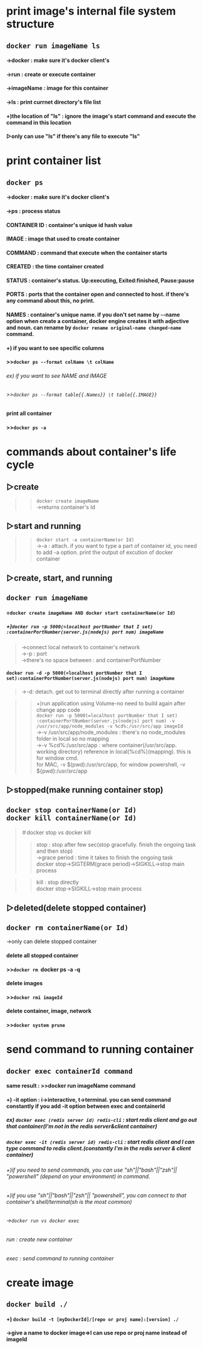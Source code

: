 print image's internal file system structure   
=============
 `docker run imageName ls`   
-------------
#### →docker : make sure it's docker client's   
#### →run : create or execute container   
#### →imageName : image for this container   
#### →ls : print currnet directory's file list   
#### +)the location of "ls" : ignore the image's start command and execute the command in this location   
#### ▷only can use "ls" if there's any file to execute "ls"   

print container list   
=============
`docker ps`   
-------------
#### →docker : make sure it's docker client's   
#### →ps : process status   
#### CONTAINER ID : container's unique id hash value   
#### IMAGE : image that used to create container   
#### COMMAND : command that execute when the container starts   
#### CREATED : the time container created   
#### STATUS : container's status. Up:executing, Exited:finished, Pause:pause   
#### PORTS : ports that the container open and connected to host. if there's any command about this, no print.   
#### NAMES : container's unique name. if you don't set name by --name option when create a container, docker engine creates it with adjective and noun. can rename by `docker rename original-name changed-name` command.   

#### +) if you want to see specific columns   
#### >>`docker ps --format colName \t colName`   
###### ex) if you want to see NAME and IMAGE   
###### >>`docker ps --format table{{.Names}} \t table{{.IMAGE}}`   

#### print all container   
#### >>`docker ps -a`   

commands about container's life cycle   
=============
▷create   
-------------
>>`docker create imageName`   
>>→returns container's Id   

▷start and running   
-------------
>>`docker start -a containerName(or Id)`   
>>→-a : attach. if you want to type a part of container id, you need to add -a option. print the output of excution of docker container   

▷create, start, and running   
-------------
`docker run imageName`   
-------------
#### =`docker create imageName AND docker start containerName(or Id)`   

##### +)`docker run -p 5000(=localhost portNumber that I set) :containerPortNumber(server.js(nodejs) port num) imageName`   
>→connect local network to container's network   
>→-p : port   
>→there's no space between : and containerPortNumber   

#### `docker run -d -p 5000(=localhost portNumber that I set):containerPortNumber(server.js(nodejs) port num) imageName`   
>→-d: detach. get out to terminal directly after running a container   

>> +)run application using Volume-no need to build again after change app code   
>> `docker run -p 5000(=localhost portNumber that I set) :containerPortNumber(server.js(nodejs) port num) -v /usr/src/app/node_modules -v %cd%:/usr/src/app imageId`   
>> →-v /usr/src/app/node_modules : there's no node_modules folder in local so no mapping      
>> →-v %cd%:/usr/src/app : where container(/usr/src/app. working directory) reference in local(%cd%)(mapping). this is for window cmd.      
>> for MAC, -v $(pwd):/usr/src/app, for window powershell, -v ${pwd}:/usr/src/app   

▷stopped(make running container stop)   
-------------
`docker stop containerName(or Id)`   
`docker kill containerName(or Id)`   
-------------

>＃docker stop vs docker kill
>>stop : stop after few sec(stop gracefully. finish the ongoing task and then stop)   
>>→grace period : time it takes to finish the ongoing task   
>>docker stop->SIGTERM(grace period)->SIGKILL->stop main process   

>>kill : stop directly   
>>docker stop->SIGKILL->stop main process   

▷deleted(delete stopped container)   
-------------
`docker rm containerName(or Id)`   
-------------
→only can delete stopped container   

#### delete all stopped container   
#### >>`docker rm `docker ps -a -q` `  

#### delete images   
#### >>`docker rmi imageId`   

#### delete container, image, network   
#### >>`docker system prune`   

send command to running container   
=============
`docker exec containerId command`   
-------------
#### same result : >>docker run imageName command   

#### +) -it option : i→interactive, t→terminal. you can send command constantly if you add -it option between exec and containerId   

##### ex) `docker exec (redis server id) redis-cli` : start redis client and go out that container(I'm not in the redis server&client container)   

##### `docker exec -it (redis server id) redis-cli` : start redis client and I can type command to redis client.(constantly I'm in the redis server & client container)   

###### +)if you need to send commands, you can use "sh"||"bash"||"zsh"|| "powershell" (depend on your environment) in command.    
###### +)if you use "sh"||"bash"||"zsh"|| "powershell", you can connect to that container's shell/terminal(sh is the most common)   
###### →`docker run vs docker exec`   
###### run : create new container   
###### exec : send command to running container   

create image   
=============
`docker build ./`   
-------------
#### +) `docker build -t [myDockerId]/[repo or proj name]:[version] ./`   
#### →give a name to docker image=>I can use repo or proj name instead of imageId   
